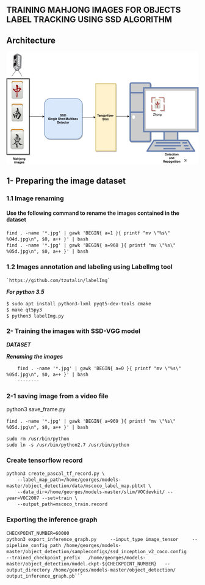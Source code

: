 ## TRAINING MAHJONG IMAGES FOR OBJECTS LABEL TRACKING USING SSD ALGORITHM 

## Architecture

![](Diagram.jpg)
 
## 1- Preparing the image dataset

### 1.1 Image renaming

#### Use the following command to rename the images contained in the dataset

```
find . -name '*.jpg' | gawk 'BEGIN{ a=1 }{ printf "mv \"%s\" %04d.jpg\n", $0, a++ }' | bash
find . -name '*.jpg' | gawk 'BEGIN{ a=968 }{ printf "mv \"%s\" %05d.jpg\n", $0, a++ }' | bash

```
### 1.2  Images annotation and labeling   using LabelImg tool

	`https://github.com/tzutalin/labelImg`

***For python 3.5***

```
$ sudo apt install python3-lxml pyqt5-dev-tools cmake
$ make qt5py3
$ python3 labelImg.py
```
### 2- Training the images with SSD-VGG model

***DATASET***

***Renaming the images***
```
	find . -name '*.jpg' | gawk 'BEGIN{ a=0 }{ printf "mv \"%s\" %05d.jpg\n", $0, a++ }' | bash
	--------
```
### 2-1 saving image from a video file

python3 save_frame.py
```
find . -name '*.jpg' | gawk 'BEGIN{ a=969 }{ printf "mv \"%s\" %05d.jpg\n", $0, a++ }' | bash
```
```
sudo rm /usr/bin/python
sudo ln -s /usr/bin/python2.7 /usr/bin/python
```


### Create tensorflow record
```
python3 create_pascal_tf_record.py \
    --label_map_path=/home/georges/models-master/object_detection/data/mscoco_label_map.pbtxt \
    --data_dir=/home/georges/models-master/slim/VOCdevkit/ --year=VOC2007 --set=train \
    --output_path=mscoco_train.record
```
### Exporting the inference graph 

```
CHECKPOINT_NUMBER=60000
python3 export_inference_graph.py     --input_type image_tensor     --pipeline_config_path /home/georges/models-master/object_detection/sampleconfigs/ssd_inception_v2_coco.config     --trained_checkpoint_prefix   /home/georges/models-master/object_detection/model.ckpt-${CHECKPOINT_NUMBER}   --output_directory /home/georges/models-master/object_detection/ output_inference_graph.pb```